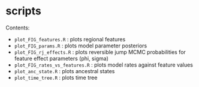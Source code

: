 # scripts

Contents:

- `plot_FIG_features.R` : plots regional features
- `plot_FIG_params.R` : plots model parameter posteriors
- `plot_FIG_rj_effects.R` : plots reversible jump MCMC probabilities for feature effect parameters (phi, sigma)
- `plot_FIG_rates_vs_features.R` : plots model rates against feature values
- `plot_anc_state.R` : plots ancestral states
- `plot_time_tree.R` : plots time tree
